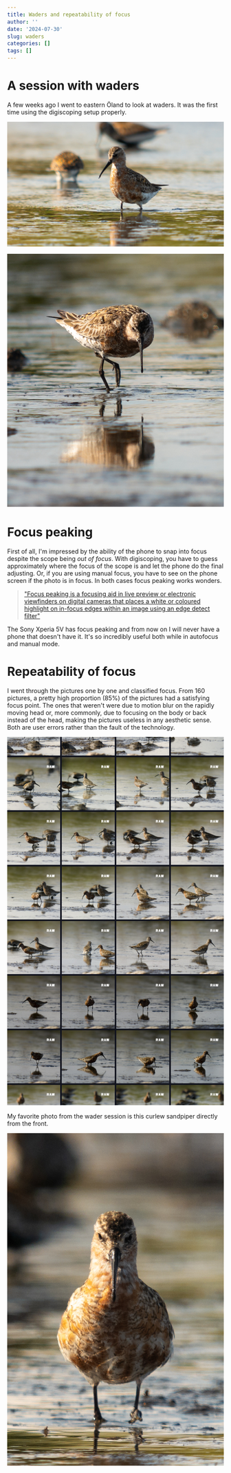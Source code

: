 ```yaml
---
title: Waders and repeatability of focus
author: ''
date: '2024-07-30'
slug: waders
categories: []
tags: []
---
```


# A session with waders

A few weeks ago I went to eastern Öland to look at waders. It was the first time using the digiscoping setup properly. 

![](data/20240714_165556.jpg)

![](data/20240714_165758.jpg)

# Focus peaking

First of all, I'm impressed by the ability of the phone to snap into focus despite the scope being *out of focus*. With digiscoping, you have to guess approximately where the focus of the scope is and let the phone do the final adjusting. Or, if you are using manual focus, you have to see on the phone screen if the photo is in focus. In both cases focus peaking works wonders. 

> ["Focus peaking is a focusing aid in live preview or electronic viewfinders on digital cameras that places a white or coloured highlight on in-focus edges within an image using an edge detect filter"](https://en.wikipedia.org/wiki/Focus_peaking)

The Sony Xperia 5V has focus peaking and from now on I will never have a phone that doesn't have it. It's so incredibly useful both while in autofocus and manual mode. 

# Repeatability of focus

I went through the pictures one by one and classified focus. From 160 pictures, a pretty high proportion (85%) of the pictures had a satisfying focus point. The ones that weren't were due to motion blur on the rapidly moving head or, more commonly, due to focusing on the body or back instead of the head, making the pictures useless in any aesthetic sense. Both are user errors rather than the fault of the technology. 

![](data/Screenshot_20240731-102704.png)

My favorite photo from the wader session is this curlew sandpiper directly from the front. 

![](data/20240714_170011.jpg)




